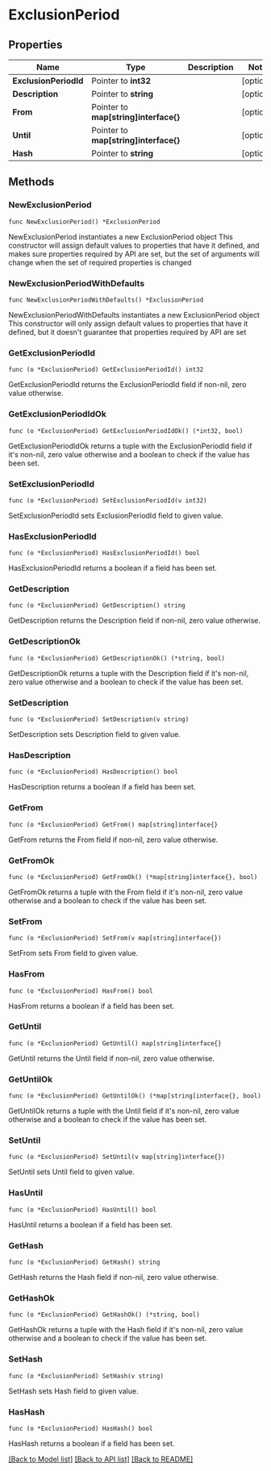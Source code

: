 # ExclusionPeriod

## Properties

Name | Type | Description | Notes
------------ | ------------- | ------------- | -------------
**ExclusionPeriodId** | Pointer to **int32** |  | [optional] 
**Description** | Pointer to **string** |  | [optional] 
**From** | Pointer to **map[string]interface{}** |  | [optional] 
**Until** | Pointer to **map[string]interface{}** |  | [optional] 
**Hash** | Pointer to **string** |  | [optional] 

## Methods

### NewExclusionPeriod

`func NewExclusionPeriod() *ExclusionPeriod`

NewExclusionPeriod instantiates a new ExclusionPeriod object
This constructor will assign default values to properties that have it defined,
and makes sure properties required by API are set, but the set of arguments
will change when the set of required properties is changed

### NewExclusionPeriodWithDefaults

`func NewExclusionPeriodWithDefaults() *ExclusionPeriod`

NewExclusionPeriodWithDefaults instantiates a new ExclusionPeriod object
This constructor will only assign default values to properties that have it defined,
but it doesn't guarantee that properties required by API are set

### GetExclusionPeriodId

`func (o *ExclusionPeriod) GetExclusionPeriodId() int32`

GetExclusionPeriodId returns the ExclusionPeriodId field if non-nil, zero value otherwise.

### GetExclusionPeriodIdOk

`func (o *ExclusionPeriod) GetExclusionPeriodIdOk() (*int32, bool)`

GetExclusionPeriodIdOk returns a tuple with the ExclusionPeriodId field if it's non-nil, zero value otherwise
and a boolean to check if the value has been set.

### SetExclusionPeriodId

`func (o *ExclusionPeriod) SetExclusionPeriodId(v int32)`

SetExclusionPeriodId sets ExclusionPeriodId field to given value.

### HasExclusionPeriodId

`func (o *ExclusionPeriod) HasExclusionPeriodId() bool`

HasExclusionPeriodId returns a boolean if a field has been set.

### GetDescription

`func (o *ExclusionPeriod) GetDescription() string`

GetDescription returns the Description field if non-nil, zero value otherwise.

### GetDescriptionOk

`func (o *ExclusionPeriod) GetDescriptionOk() (*string, bool)`

GetDescriptionOk returns a tuple with the Description field if it's non-nil, zero value otherwise
and a boolean to check if the value has been set.

### SetDescription

`func (o *ExclusionPeriod) SetDescription(v string)`

SetDescription sets Description field to given value.

### HasDescription

`func (o *ExclusionPeriod) HasDescription() bool`

HasDescription returns a boolean if a field has been set.

### GetFrom

`func (o *ExclusionPeriod) GetFrom() map[string]interface{}`

GetFrom returns the From field if non-nil, zero value otherwise.

### GetFromOk

`func (o *ExclusionPeriod) GetFromOk() (*map[string]interface{}, bool)`

GetFromOk returns a tuple with the From field if it's non-nil, zero value otherwise
and a boolean to check if the value has been set.

### SetFrom

`func (o *ExclusionPeriod) SetFrom(v map[string]interface{})`

SetFrom sets From field to given value.

### HasFrom

`func (o *ExclusionPeriod) HasFrom() bool`

HasFrom returns a boolean if a field has been set.

### GetUntil

`func (o *ExclusionPeriod) GetUntil() map[string]interface{}`

GetUntil returns the Until field if non-nil, zero value otherwise.

### GetUntilOk

`func (o *ExclusionPeriod) GetUntilOk() (*map[string]interface{}, bool)`

GetUntilOk returns a tuple with the Until field if it's non-nil, zero value otherwise
and a boolean to check if the value has been set.

### SetUntil

`func (o *ExclusionPeriod) SetUntil(v map[string]interface{})`

SetUntil sets Until field to given value.

### HasUntil

`func (o *ExclusionPeriod) HasUntil() bool`

HasUntil returns a boolean if a field has been set.

### GetHash

`func (o *ExclusionPeriod) GetHash() string`

GetHash returns the Hash field if non-nil, zero value otherwise.

### GetHashOk

`func (o *ExclusionPeriod) GetHashOk() (*string, bool)`

GetHashOk returns a tuple with the Hash field if it's non-nil, zero value otherwise
and a boolean to check if the value has been set.

### SetHash

`func (o *ExclusionPeriod) SetHash(v string)`

SetHash sets Hash field to given value.

### HasHash

`func (o *ExclusionPeriod) HasHash() bool`

HasHash returns a boolean if a field has been set.


[[Back to Model list]](../README.md#documentation-for-models) [[Back to API list]](../README.md#documentation-for-api-endpoints) [[Back to README]](../README.md)


